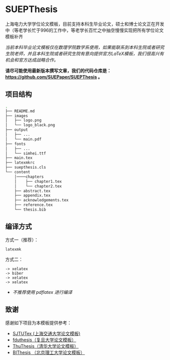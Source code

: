 # SUEPThesis

上海电力大学学位论文模板，目前支持本科生毕业论文，硕士和博士论文正在开发中（等老学长忙于996的工作中，等老学长百忙之中抽空慢慢实现把所有学位论文模板补齐

*当前本科毕业论文模板仅在数理学院数学系使用，如果能联系到本科生院或者研究生院老师，并且本科生院或者研究生院有意向提供官方LaTeX模板，我们很高兴有机会和官方达成战略合作。*

**请尽可能使用最新版本撰写文章，我们的代码仓库是：https://github.com/SUEPaper/SUEPThesis 。**

## 项目结构

```sh
.
├── README.md
├── images
│   ├── logo.png
│   └── logo_black.png
├── output
│   ├── ...
│   └── main.pdf
├── fonts
│   ├── ...
│   └── simhei.ttf
├── main.tex
├── latexmkrc
├── suepthesis.cls
└── content
    │────chapters
    │    ├── chapter1.tex
    │    └── chapter2.tex
    ├── abstract.tex
    ├── appendix.tex
    ├── acknowledgements.tex
    ├── reference.tex
    └── thesis.bib
```

## 编译方式

方式一（推荐）：

```
latexmk
```

方式二：

```
-> xelatex
-> biber
-> xelatex
-> xelatex
```

- _不推荐使用 pdflatex 进行编译_

## 致谢

感谢如下项目为本模板提供参考：

- [SJTUTex (上海交通大学论文模板)](https://github.com/sjtug/SJTUTeX)
- [fduthesis（复旦大学论文模板）](https://github.com/stone-zeng/fduthesis)
- [ThuThesis（清华大学论文模板）](https://github.com/tuna/thuthesis)
- [BIThesis （北京理工大学论文模板）](https://github.com/BITNP/BIThesis)

